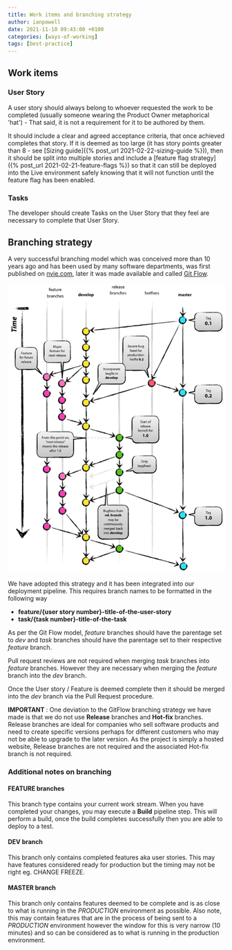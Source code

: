 ```yaml
---
title: Work items and branching strategy
author: ianpowell
date: 2021-11-10 09:43:00 +0100
categories: [ways-of-working]
tags: [best-practice]
---
```


## Work items

### User Story

A user story should always belong to whoever requested the work to be completed (usually someone wearing the Product Owner metaphorical 'hat') - That said, it is not a requirement for it to be authored by them.

It should include a clear and agreed acceptance criteria, that once achieved completes that story.  If it is deemed as too large (it has story points greater than 8 - see [Sizing guide]({% post_url 2021-02-22-sizing-guide %})), then it should be split into multiple stories and include a [feature flag strategy]({% post_url 2021-02-21-feature-flags %}) so that it can still be deployed into the Live environment safely knowing that it will not function until the feature flag has been enabled.

### Tasks

The developer should create Tasks on the User Story that they feel are necessary to complete that User Story.

## Branching strategy

A very successful branching model which was conceived more than 10 years ago and has been used by many software departments, was first published on [nvie.com](https://nvie.com/posts/a-successful-git-branching-model/), later it was made available and called [Git Flow](https://www.atlassian.com/git/tutorials/comparing-workflows/gitflow-workflow).

![Git branching model](../assets/img/git-model@2x.png)

We have adopted this strategy and it has been integrated into our deployment pipeline.  This requires branch names to be formatted in the following way

- **feature/{user story number}-title-of-the-user-story**
- **task/{task number}-title-of-the-task**

As per the Git Flow model, *feature* branches should have the parentage set to *dev* and *task* branches should have the parentage set to their respective *feature* branch.

Pull request reviews are not required when merging *task* branches into *feature* branches.  However they are necessary when merging the *feature* branch into the *dev* branch.

Once the User story / Feature is deemed complete then it should be merged into the *dev* branch via the Pull Request procedure.

**IMPORTANT** : One deviation to the GitFlow branching strategy we have made is that we do not use **Release** branches and **Hot-fix** branches. Release branches are ideal for companies who sell software products and need to create specific versions perhaps for different customers who may not be able to upgrade to the later version.  As the project is simply a hosted website, Release branches are not required and the associated Hot-fix branch is not required.

### Additional notes on branching

#### FEATURE branches

This branch type contains your current work stream.  When you have completed your changes, you may execute a **Build** pipeline step.  This will perform a build, once the build completes successfully then you are able to deploy to a test.

#### DEV branch

This branch only contains completed features aka user stories.  This may have features considered ready for production but the timing may not be right eg. CHANGE FREEZE.

#### MASTER branch

This branch only contains features deemed to be complete and is as close to what is running in the *PRODUCTION* environment as possible.  Also note, this may contain features that are in the process of being sent to a *PRODUCTION* environment however the window for this is very narrow (10 minutes) and so can be considered as to what is running in the production environment.
